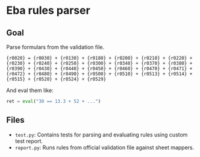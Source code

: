 # Eba rules parser

## Goal

Parse formulars from the validation file.

```
{r0020} = {r0030} + {r0130} + {r0180} + {r0200} + {r0210} + {r0220} + {r0230} + {r0240} + {r0250} + {r0300} + {r0340} + {r0370} + {r0380} + {r0390} + {r0430} + {r0440} + {r0450} + {r0460} + {r0470} + {r0471} + {r0472} + {r0480} + {r0490} + {r0500} + {r0510} + {r0513} + {r0514} + {r0515} + {r0520} + {r0524} + {r0529}
```

And eval them like:
```python
ret = eval("30 == 13.3 + 52 + ...")
```

## Files

- `test.py`: Contains tests for parsing and evaluating rules using custom test report.
- `report.py`: Runs rules from official validation file against sheet mappers.
